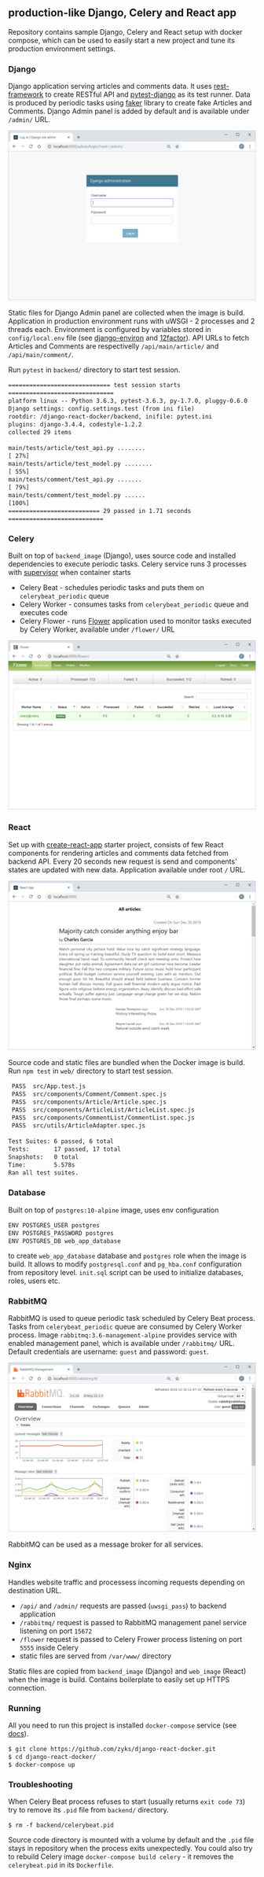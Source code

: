 ## production-like Django, Celery and React app
Repository contains sample Django, Celery and React setup with docker compose, which can be used to easily start a new project and tune its production environment settings.


### Django
Django application serving articles and comments data. It uses [rest-framework](https://www.django-rest-framework.org/) to create RESTful API and [pytest-django](https://pytest-django.readthedocs.io/en/latest/) as its test runner. Data is produced by periodic tasks using [faker](https://faker.readthedocs.io/en/latest/index.html) library to create fake Articles and Comments. Django Admin panel is added by default and is available under `/admin/` URL.

![Admin](media/admin.png?raw=true "")

Static files for Django Admin panel are collected when the image is build. Application in  production environment runs with uWSGI - 2 processes and 2 threads each. Environment is configured by variables stored in `config/local.env` file (see [django-environ](https://django-environ.readthedocs.io/en/latest/) and [12factor](https://www.12factor.net/)). API URLs to fetch Articles and Comments are respectivelly `/api/main/article/` and `/api/main/comment/`.

Run `pytest` in `backend/` directory to start test session.
```
============================= test session starts ==============================
platform linux -- Python 3.6.3, pytest-3.6.3, py-1.7.0, pluggy-0.6.0
Django settings: config.settings.test (from ini file)
rootdir: /django-react-docker/backend, inifile: pytest.ini
plugins: django-3.4.4, codestyle-1.2.2
collected 29 items                                                             

main/tests/article/test_api.py ........                                  [ 27%]
main/tests/article/test_model.py ........                                [ 55%]
main/tests/comment/test_api.py .......                                   [ 79%]
main/tests/comment/test_model.py ......                                  [100%]
========================== 29 passed in 1.71 seconds ===========================
```


### Celery
Built on top of `backend_image` (Django), uses source code and installed dependencies to execute periodic tasks. Celery service runs 3 processes with [supervisor](http://supervisord.org/) when container starts
- Celery Beat - schedules periodic tasks and puts them on `celerybeat_periodic` queue
- Celery Worker - consumes tasks from `celerybeat_periodic` queue and executes code
- Celery Flower - runs [Flower](https://flower.readthedocs.io/en/latest/) application used to monitor tasks executed by Celery Worker, available
under `/flower/` URL

![Flower](media/flower.png?raw=true "")


### React
Set up with [create-react-app](https://github.com/facebook/create-react-app) starter project, consists of few React components for rendering articles and comments data fetched from backend API. Every 20 seconds new request is send and components' states are updated with new data. Application available under root `/` URL.

![ReactApp](media/react.png?raw=true "")

Source code and static files are bundled when the Docker image is build. Run `npm test` in `web/` directory to start test session.
```
 PASS  src/App.test.js
 PASS  src/components/Comment/Comment.spec.js
 PASS  src/components/Article/Article.spec.js
 PASS  src/components/ArticleList/ArticleList.spec.js
 PASS  src/components/CommentList/CommentList.spec.js
 PASS  src/utils/ArticleAdapter.spec.js

Test Suites: 6 passed, 6 total
Tests:       17 passed, 17 total
Snapshots:   0 total
Time:        5.578s
Ran all test suites.
```

### Database
Built on top of `postgres:10-alpine` image, uses env configuration
```
ENV POSTGRES_USER postgres
ENV POSTGRES_PASSWORD postgres
ENV POSTGRES_DB web_app_database
```
to create `web_app_database` database and `postgres` role when the image is build. It allows to modify `postgresql.conf` and `pg_hba.conf` configuration from repository level. `init.sql` script can be used to initialize databases, roles, users etc. 


### RabbitMQ
RabbitMQ is used to queue periodic task scheduled by Celery Beat process. Tasks from `celerybeat_periodic` queue are consumed by Celery Worker process. Image `rabbitmq:3.6-management-alpine` provides service with enabled management panel, which is available under `/rabbitmq/` URL. Default credentials are username: `guest` and password: `guest`.

![RabbitMQ](media/rabbitmq.png?raw=true "")

RabbitMQ can be used as a message broker for all services.


### Nginx
Handles website traffic and processess incoming requests depending on destination URL.
- `/api/` and `/admin/` requests are passed (`uwsgi_pass`) to backend application
- `/rabbitmq/` request is passed to RabbitMQ management panel service listening on port `15672`
- `/flower` request is passed to Celery Frower process listening on port `5555` inside Celery
- static files are served from `/var/www/` directory

Static files are copied from `backend_image` (Django) and `web_image` (React) when the image is build. Contains boilerplate to easily set up HTTPS connection.

### Running
All you need to run this project is installed `docker-compose` service (see [docs](https://docs.docker.com/compose/)).
```
$ git clone https://github.com/zyks/django-react-docker.git
$ cd django-react-docker/
$ docker-compose up
```
 
### Troubleshooting
When Celery Beat process refuses to start (usually returns `exit code 73`) try to remove its `.pid` file from `backend/` directory. 
```
$ rm -f backend/celerybeat.pid
```
Source code directory is mounted with a volume by default and the `.pid` file stays in repository when the process exits unexpectedly. You could also try to rebuild Celery image `docker-compose build celery` - it removes the `celerybeat.pid` in its `Dockerfile`.
